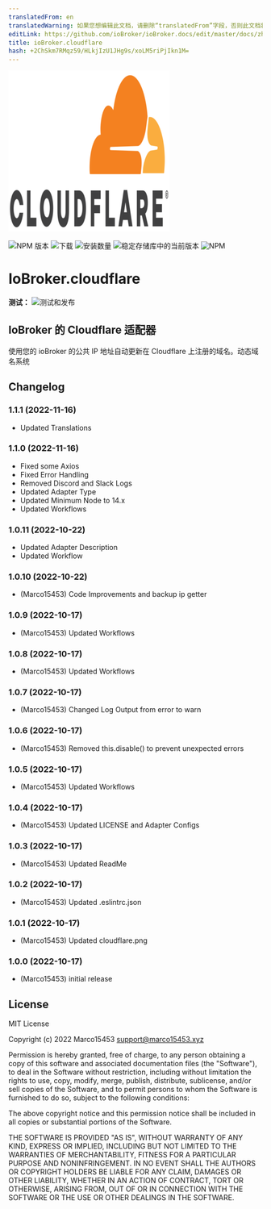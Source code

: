 ```yaml
---
translatedFrom: en
translatedWarning: 如果您想编辑此文档，请删除“translatedFrom”字段，否则此文档将再次自动翻译
editLink: https://github.com/ioBroker/ioBroker.docs/edit/master/docs/zh-cn/adapterref/iobroker.cloudflare/README.md
title: ioBroker.cloudflare
hash: +2ChSkm7RMqz59/HLkjIzU1JHg9s/xoLM5riPjIkn1M=
---
```

![标识](../../../en/adapterref/iobroker.cloudflare/admin/cloudflare.png)

![NPM 版本](https://img.shields.io/npm/v/iobroker.cloudflare.svg)
![下载](https://img.shields.io/npm/dm/iobroker.cloudflare.svg)
![安装数量](https://iobroker.live/badges/cloudflare-installed.svg)
![稳定存储库中的当前版本](https://iobroker.live/badges/cloudflare-stable.svg)
![NPM](https://nodei.co/npm/iobroker.cloudflare.png?downloads=true)

# IoBroker.cloudflare
**测试：** ![测试和发布](https://github.com/Marco15453/ioBroker.cloudflare/workflows/Test%20and%20Release/badge.svg)

## IoBroker 的 Cloudflare 适配器
使用您的 ioBroker 的公共 IP 地址自动更新在 Cloudflare 上注册的域名。动态域名系统

## Changelog
<!--
	Placeholder for the next version (at the beginning of the line):
	### **WORK IN PROGRESS**
-->
### 1.1.1 (2022-11-16)
* Updated Translations

### 1.1.0 (2022-11-16)
* Fixed some Axios
* Fixed Error Handling
* Removed Discord and Slack Logs
* Updated Adapter Type
* Updated Minimum Node to 14.x
* Updated Workflows

### 1.0.11 (2022-10-22)
* Updated Adapter Description
* Updated Workflow

### 1.0.10 (2022-10-22)
* (Marco15453) Code Improvements and backup ip getter

### 1.0.9 (2022-10-17)
* (Marco15453) Updated Workflows

### 1.0.8 (2022-10-17)
* (Marco15453) Updated Workflows

### 1.0.7 (2022-10-17)
* (Marco15453) Changed Log Output from error to warn

### 1.0.6 (2022-10-17)
* (Marco15453) Removed this.disable() to prevent unexpected errors

### 1.0.5 (2022-10-17)
* (Marco15453) Updated Workflows

### 1.0.4 (2022-10-17)
* (Marco15453) Updated LICENSE and Adapter Configs

### 1.0.3 (2022-10-17)
* (Marco15453) Updated ReadMe

### 1.0.2 (2022-10-17)
* (Marco15453) Updated .eslintrc.json

### 1.0.1 (2022-10-17)
* (Marco15453) Updated cloudflare.png

### 1.0.0 (2022-10-17)
* (Marco15453) initial release

## License
MIT License

Copyright (c) 2022 Marco15453 <support@marco15453.xyz>

Permission is hereby granted, free of charge, to any person obtaining a copy
of this software and associated documentation files (the "Software"), to deal
in the Software without restriction, including without limitation the rights
to use, copy, modify, merge, publish, distribute, sublicense, and/or sell
copies of the Software, and to permit persons to whom the Software is
furnished to do so, subject to the following conditions:

The above copyright notice and this permission notice shall be included in all
copies or substantial portions of the Software.

THE SOFTWARE IS PROVIDED "AS IS", WITHOUT WARRANTY OF ANY KIND, EXPRESS OR
IMPLIED, INCLUDING BUT NOT LIMITED TO THE WARRANTIES OF MERCHANTABILITY,
FITNESS FOR A PARTICULAR PURPOSE AND NONINFRINGEMENT. IN NO EVENT SHALL THE
AUTHORS OR COPYRIGHT HOLDERS BE LIABLE FOR ANY CLAIM, DAMAGES OR OTHER
LIABILITY, WHETHER IN AN ACTION OF CONTRACT, TORT OR OTHERWISE, ARISING FROM,
OUT OF OR IN CONNECTION WITH THE SOFTWARE OR THE USE OR OTHER DEALINGS IN THE
SOFTWARE.